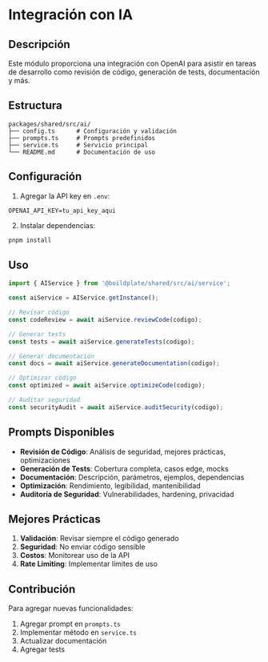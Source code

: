 # Integración con IA

## Descripción

Este módulo proporciona una integración con OpenAI para asistir en tareas de desarrollo como revisión de código, generación de tests, documentación y más.

## Estructura

```
packages/shared/src/ai/
├── config.ts      # Configuración y validación
├── prompts.ts     # Prompts predefinidos
├── service.ts     # Servicio principal
└── README.md      # Documentación de uso
```

## Configuración

1. Agregar la API key en `.env`:

```env
OPENAI_API_KEY=tu_api_key_aqui
```

2. Instalar dependencias:

```bash
pnpm install
```

## Uso

```typescript
import { AIService } from '@boildplate/shared/src/ai/service';

const aiService = AIService.getInstance();

// Revisar código
const codeReview = await aiService.reviewCode(codigo);

// Generar tests
const tests = await aiService.generateTests(codigo);

// Generar documentación
const docs = await aiService.generateDocumentation(codigo);

// Optimizar código
const optimized = await aiService.optimizeCode(codigo);

// Auditar seguridad
const securityAudit = await aiService.auditSecurity(codigo);
```

## Prompts Disponibles

- **Revisión de Código**: Análisis de seguridad, mejores prácticas, optimizaciones
- **Generación de Tests**: Cobertura completa, casos edge, mocks
- **Documentación**: Descripción, parámetros, ejemplos, dependencias
- **Optimización**: Rendimiento, legibilidad, mantenibilidad
- **Auditoría de Seguridad**: Vulnerabilidades, hardening, privacidad

## Mejores Prácticas

1. **Validación**: Revisar siempre el código generado
2. **Seguridad**: No enviar código sensible
3. **Costos**: Monitorear uso de la API
4. **Rate Limiting**: Implementar límites de uso

## Contribución

Para agregar nuevas funcionalidades:

1. Agregar prompt en `prompts.ts`
2. Implementar método en `service.ts`
3. Actualizar documentación
4. Agregar tests
